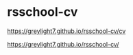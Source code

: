 # rsschool-cv
https://greylight7.github.io/rsschool-cv/cv

https://greylight7.github.io/rsschool-cv/
